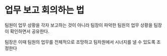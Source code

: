 # 업무 보고 회의하는 법
팀원이 업무 상황을 각자 보고하는 것이 아니라
팀장이 파악한 팀원의 업무 상황을 팀장이 확인하면서 공유한다. 

팀장은 이때 팀원의 업무를 전체적으로 조망하고 팀차원에서 시너지를 낼 수 있도록 조정한다